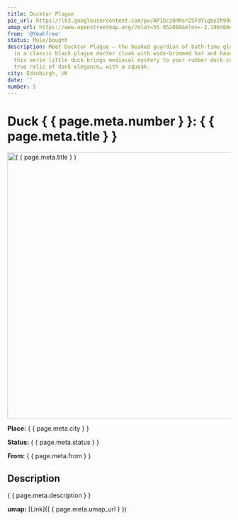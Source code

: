 ```yaml
---
title: Ducktor Plague
pic_url: https://lh3.googleusercontent.com/pw/AP1GczOnMsr2SFdYigbe2h990dEssJ9Y-54Dv4XY1hEA6uOmC-A2-Op6zappgScFZVtvcKFTVM1O5gLgVfDCjH9vsiumHT5qZKFDjX74ov3TLFNpY6Kyof84mAAGTmp2vvEiGL6PxerwCpHt5eFXL8S8mkK-bw=w1081-h1441-s-no-gm
umap_url: https://www.openstreetmap.org/?mlat=55.952060&mlon=-3.196480#map=16/55.952060/-3.196480
from: '@Yeahfree'
status: Mule/bought
description: Meet Ducktor Plague – the beaked guardian of bath-time gloom. Dressed
  in a classic black plague doctor cloak with wide-brimmed hat and haunting mask,
  this eerie little duck brings medieval mystery to your rubber duck collection. A
  true relic of dark elegance… with a squeak.
city: Edinburgh, UK
date: ''
number: 5
---
```

# Duck { { page.meta.number } }: { { page.meta.title } }

<img src="{ { page.meta.pic_url } }" alt="{ { page.meta.title } }" width="600">

**Place:** { { page.meta.city } }

**Status:** { { page.meta.status } }

**From:** { { page.meta.from } }

## Description

{ { page.meta.description } }

**umap:** [Link]({ { page.meta.umap_url } })
